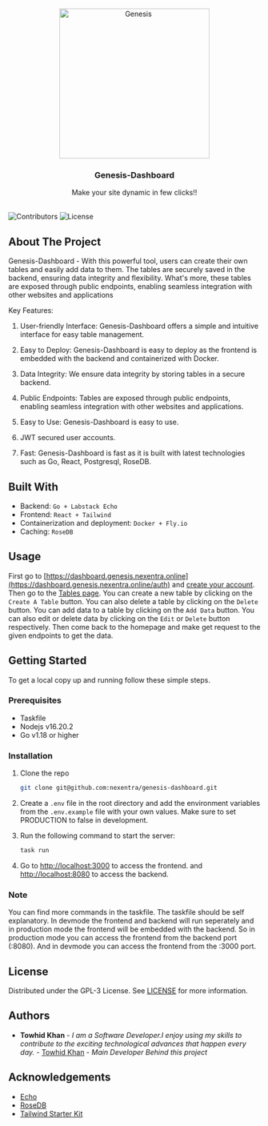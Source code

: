 <br/>
<p align="center">
  <a href="https://github.com/nexentra/genesis-dashboard">
    <img src="https://imageupload.io/ib/GdQnN0T1ZYR8pmO_1694071655.png" alt="Genesis" width="300" height="300">
  </a>

  <h3 align="center">Genesis-Dashboard</h3>

  <p align="center">
    Make your site dynamic in few clicks!!
    <br/>
    <br/>
  </p>
</p>

![Contributors](https://img.shields.io/github/contributors/nexentra/genesis-dashboard?color=dark-green) ![License](https://img.shields.io/github/license/nexentra/genesis-dashboard) 

## About The Project

Genesis-Dashboard - With this powerful tool, users can create their own tables and easily add data to them. The tables are securely saved in the backend, ensuring data integrity and flexibility. What's more, these tables are exposed through public endpoints, enabling seamless integration with other websites and applications

Key Features:

1) User-friendly Interface: Genesis-Dashboard offers a simple and intuitive interface for easy table management.

2) Easy to Deploy: Genesis-Dashboard is easy to deploy as the frontend is embedded with the backend and containerized with Docker.
    
3) Data Integrity: We ensure data integrity by storing tables in a secure backend.
    
4) Public Endpoints: Tables are exposed through public endpoints, enabling seamless integration with other websites and applications.
    
5) Easy to Use: Genesis-Dashboard is easy to use.

6) JWT secured user accounts.

7) Fast: Genesis-Dashboard is fast as it is built with latest technologies such as Go, React, Postgresql, RoseDB.

## Built With

* Backend: `Go + Labstack Echo`
* Frontend: `React + Tailwind`
* Containerization and deployment: `Docker + Fly.io`
* Caching: `RoseDB`

## Usage

First go to [https://dashboard.genesis.nexentra.online](https://dashboard.genesis.nexentra.online/auth) and [create your account](https://dashboard.genesis.nexentra.online/auth/login). Then go to the [Tables page](https://dashboard.genesis.nexentra.online/admin/tables). You can create a new table by clicking on the `Create A Table` button. You can also delete a table by clicking on the `Delete` button. You can add data to a table by clicking on the `Add Data` button. You can also edit or delete data by clicking on the `Edit` or `Delete` button respectively. Then come back to the homepage and make get request to the given endpoints to get the data.

## Getting Started

To get a local copy up and running follow these simple steps.

### Prerequisites

* Taskfile
* Nodejs v16.20.2
* Go v1.18 or higher

### Installation

1. Clone the repo
   ```sh
   git clone git@github.com:nexentra/genesis-dashboard.git
    ```
2. Create a `.env` file in the root directory and add the environment variables from the `.env.example` file with your own values. Make sure to set PRODUCTION to false in development.

3. Run the following command to start the server:
    ```sh
    task run
    ```
4. Go to [http://localhost:3000](http://localhost:3000) to access the frontend. and [http://localhost:8080](http://localhost:8080) to access the backend.

### Note

You can find more commands in the taskfile. The taskfile should be self explanatory. In devmode the frontend and backend will run seperately and in production mode the frontend will be embedded with the backend. So in production mode you can access the frontend from the backend port (:8080). And in devmode you can access the frontend from the :3000 port.

## License

Distributed under the GPL-3 License. See [LICENSE](https://github.com/nexentra/genesis-dashboard/blob/main/LICENSE.md) for more information.

## Authors

* **Towhid Khan** - *I am a Software Developer.I enjoy using my skills to contribute to the exciting technological advances that happen every day.* - [Towhid Khan](https://github.com/KnockOutEZ) - *Main Developer Behind this project*

## Acknowledgements

* [Echo](https://github.com/labstack/echo)
* [RoseDB](https://github.com/rosedblabs/rosedb)
* [Tailwind Starter Kit](https://github.com/creativetimofficial/tailwind-starter-kit)
